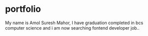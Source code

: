 # portfolio
My name is Amol Suresh Mahor, I have graduation completed in bcs computer science and i am now searching fontend developer job..
